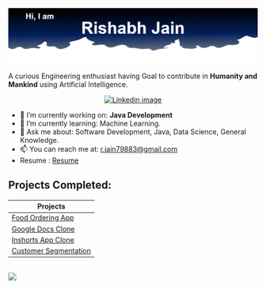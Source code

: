  <img src="https://raw.githubusercontent.com/rishbh/rishbh/main/Title.png" alt="Title image">
 

A curious Engineering enthusiast having Goal to contribute in **Humanity and Mankind** using Artificial Intelligence.

<p align='center'>
  <a href="[https://www.linkedin.com/in/rishabh2002/](https://www.linkedin.com/in/rishabh2002/)">
    <img src="https://img.shields.io/badge/LinkedIn-0077B5?style=for-the-badge&logo=linkedin&logoColor=white" alt="Linkedin image">
  </a>
</p>


- 🔭 I’m currently working on:  **Java Development**
- 🌱 I’m currently learning:  Machine Learning.
- 💬 Ask me about: Software Development, Java, Data Science, General Knowledge.
- 📫 You can reach me at:   [r.jain79883@gmail.com](mailto:r.jain79883@gmail.com)
- Resume : [Resume](https://github.com/rishbh/rishbh/blob/main/RishabhJain.pdf)

## Projects Completed:

| Projects | 
| --------------------- | 
| [Food Ordering App](https://github.com/rishbh/pizzaapp)  | 
| [Google Docs Clone](https://github.com/rishbh/googledoc)  | 
| [Inshorts App Clone](https://github.com/G0rav/Human_Activity_Recognition) |  
| [Customer Segmentation](https://github.com/rishbh/Customer_Segmentation) | 


<br>
<img src= 'https://github-readme-stats.vercel.app/api?username=rishbh&show_icons=true&theme=algolia&hide=prs,contribs'>
